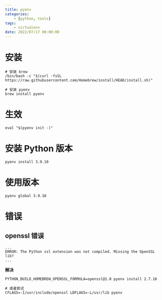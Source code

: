 ```yaml
---
title: pyenv
categories: 
	- [python, tools]
tags:
	- virtualenv
date: 2022/07/17 00:00:00
---
```


# 安装

```shell
# 安装 brew
/bin/bash -c "$(curl -fsSL https://raw.githubusercontent.com/Homebrew/install/HEAD/install.sh)"

# 安装 pyenv
brew install pyenv
```

# 生效

```shell
eval "$(pyenv init -)"
```

# 安装 Python 版本

```shell
pyenv install 3.9.10
```

# 使用版本

```shell
pyenv global 3.9.10
```

# 错误

## openssl 错误

```shell
...
ERROR: The Python ssl extension was not compiled. Missing the OpenSSL lib?
...
```

**解决**

```shell
PYTHON_BUILD_HOMEBREW_OPENSSL_FORMULA=openssl@1.0 pyenv install 2.7.16

# 或者尝试
CFLAGS=-I/usr/include/openssl LDFLAGS=-L/usr/lib pyenv
```

